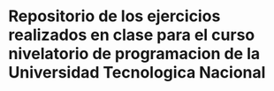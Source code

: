 # Repositorio de los ejercicios realizados en clase para el curso nivelatorio de programacion de la Universidad Tecnologica Nacional
